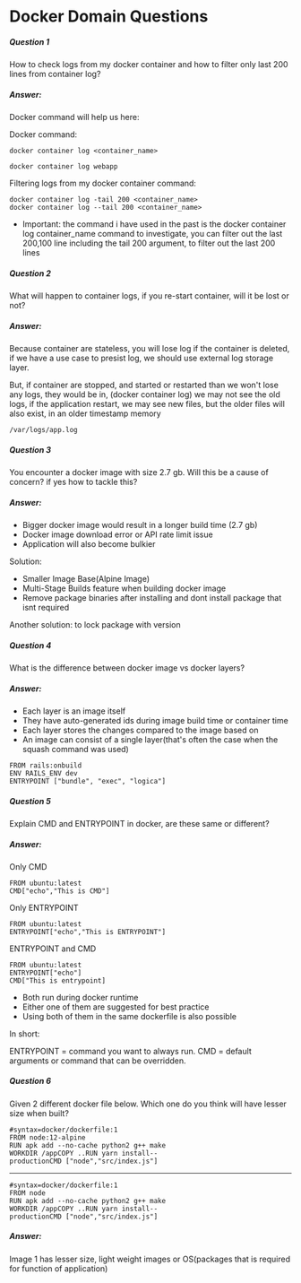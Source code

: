 # Docker Domain Questions

##### Question 1
How to check logs from my docker container and how to filter only last 200 lines from container log?

##### Answer:
Docker command will help us here:

Docker command:

```
docker container log <container_name>
```

```
docker container log webapp
```

Filtering logs from my docker container command:

```
docker container log -tail 200 <container_name>
docker container log --tail 200 <container_name>
```
* Important: the command i have used in the past is the docker container log container_name command to investigate, you can filter out the last 200,100 line including the tail 200 argument, to filter out the last 200 lines



##### Question 2
What will happen to container logs, if you re-start container, will it be lost or not? 

##### Answer:
Because container are stateless, you will lose log if the container is deleted, if we have a use case to presist log, we should use external log storage layer.

But, if container are stopped, and started or restarted than we won't lose any logs, they would be in, (docker container log) we may not see the old logs, if the application restart, we may see new files, but the older files will also exist, in an older timestamp memory

```
/var/logs/app.log
```

##### Question 3
You encounter a docker image with size 2.7 gb. Will this be a cause of concern? if yes how to tackle this? 

##### Answer:
- Bigger docker image would result in a longer build time (2.7 gb)
- Docker image download error or API rate limit issue
- Application will also become bulkier

Solution:
- Smaller Image Base(Alpine Image)
- Multi-Stage Builds feature when building docker image
- Remove package binaries after installing and dont install package that isnt required 

Another solution: to lock package with version



##### Question 4
What is the difference between docker image vs docker layers? 
##### Answer:
- Each layer is an image itself
- They have auto-generated ids during image build time or container time
- Each layer stores the changes compared to the image based on 
- An image can consist of a single layer(that's often the case when the squash command was used)

```
FROM rails:onbuild
ENV RAILS_ENV dev
ENTRYPOINT ["bundle", "exec", "logica"]
```

##### Question 5
Explain CMD and ENTRYPOINT in docker, are these same or different? 

##### Answer:

Only CMD
```
FROM ubuntu:latest
CMD["echo","This is CMD"]
```

Only ENTRYPOINT
```
FROM ubuntu:latest
ENTRYPOINT["echo","This is ENTRYPOINT"]
```

ENTRYPOINT and CMD
```
FROM ubuntu:latest
ENTRYPOINT["echo"]
CMD["This is entrypoint]
```

- Both run during docker runtime 
- Either one of them are suggested for best practice 
- Using both of them in the same dockerfile is also possible

In short:

ENTRYPOINT = command you want to always run.
CMD = default arguments or command that can be overridden.

##### Question 6
Given 2 different docker file below. Which one do you think will have lesser size when built?
```
#syntax=docker/dockerfile:1
FROM node:12-alpine
RUN apk add --no-cache python2 g++ make
WORKDIR /appCOPY ..RUN yarn install--
productionCMD ["node","src/index.js"]
```
------------------------------------------------------------------
```
#syntax=docker/dockerfile:1
FROM node
RUN apk add --no-cache python2 g++ make
WORKDIR /appCOPY ..RUN yarn install--
productionCMD ["node","src/index.js"]
```

##### Answer:
Image 1 has lesser size, light weight images or OS(packages that is required for function of application)


